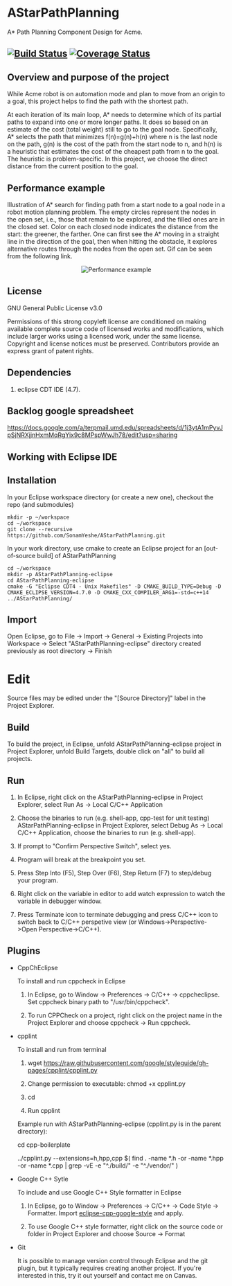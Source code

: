 # AStarPathPlanning
A* Path Planning Component Design for Acme.

[![Build Status](https://travis-ci.org/SonamYeshe/AStarPathPlanning.svg?branch=master)](https://travis-ci.org/SonamYeshe/AStarPathPlanning)
[![Coverage Status](https://coveralls.io/repos/github/SonamYeshe/AStarPathPlanning/badge.svg?branch=master)](https://coveralls.io/github/SonamYeshe/AStarPathPlanning?branch=master)
---

## Overview and purpose of the project
While Acme robot is on automation mode and plan to move from an origin to a goal, this project helps to find the path with the shortest path.

At each iteration of its main loop, A* needs to determine which of its partial paths to expand into one or more longer paths. It does so based on an estimate of the cost (total weight) still to go to the goal node. Specifically, A* selects the path that minimizes f(n)=g(n)+h(n) where n is the last node on the path, g(n) is the cost of the path from the start node to n, and h(n) is a heuristic that estimates the cost of the cheapest path from n to the goal. The heuristic is problem-specific. In this project, we choose the direct distance from the current position to the goal.

## Performance example
Illustration of A* search for finding path from a start node to a goal node in a robot motion planning problem. The empty circles represent the nodes in the open set, i.e., those that remain to be explored, and the filled ones are in the closed set. Color on each closed node indicates the distance from the start: the greener, the farther. One can first see the A* moving in a straight line in the direction of the goal, then when hitting the obstacle, it explores alternative routes through the nodes from the open set. Gif can be seen from the following link.
<p align="center">
  <img src="https://upload.wikimedia.org/wikipedia/commons/5/5d/Astar_progress_animation.gif?raw=true" alt="Performance example"/>
</p>

## License
GNU General Public License v3.0

Permissions of this strong copyleft license are conditioned on making available complete source code of licensed works and modifications, which include larger works using a licensed work, under the same license. Copyright and license notices must be preserved. Contributors provide an express grant of patent rights.

## Dependencies
1. eclipse CDT IDE (4.7).

## Backlog google spreadsheet
https://docs.google.com/a/terpmail.umd.edu/spreadsheets/d/1j3ytA1mPyvJpSjNRXjjnHxmMqRgYix9c8MPspWwJh78/edit?usp=sharing

## Working with Eclipse IDE ##

## Installation

In your Eclipse workspace directory (or create a new one), checkout the repo (and submodules)
```
mkdir -p ~/workspace
cd ~/workspace
git clone --recursive https://github.com/SonamYeshe/AStarPathPlanning.git
```

In your work directory, use cmake to create an Eclipse project for an [out-of-source build] of AStarPathPlanning

```
cd ~/workspace
mkdir -p AStarPathPlanning-eclipse
cd AStarPathPlanning-eclipse
cmake -G "Eclipse CDT4 - Unix Makefiles" -D CMAKE_BUILD_TYPE=Debug -D CMAKE_ECLIPSE_VERSION=4.7.0 -D CMAKE_CXX_COMPILER_ARG1=-std=c++14 ../AStarPathPlanning/
```

## Import

Open Eclipse, go to File -> Import -> General -> Existing Projects into Workspace -> 
Select "AStarPathPlanning-eclipse" directory created previously as root directory -> Finish

# Edit

Source files may be edited under the "[Source Directory]" label in the Project Explorer.


## Build

To build the project, in Eclipse, unfold AStarPathPlanning-eclipse project in Project Explorer,
unfold Build Targets, double click on "all" to build all projects.

## Run

1. In Eclipse, right click on the AStarPathPlanning-eclipse in Project Explorer,
select Run As -> Local C/C++ Application

2. Choose the binaries to run (e.g. shell-app, cpp-test for unit testing)
AStarPathPlanning-eclipse in Project Explorer, select Debug As -> 
Local C/C++ Application, choose the binaries to run (e.g. shell-app).

3. If prompt to "Confirm Perspective Switch", select yes.

4. Program will break at the breakpoint you set.

5. Press Step Into (F5), Step Over (F6), Step Return (F7) to step/debug your program.

6. Right click on the variable in editor to add watch expression to watch the variable in 
debugger window.

7. Press Terminate icon to terminate debugging and press C/C++ icon to switch back to C/C++ 
perspetive view (or Windows->Perspective->Open Perspective->C/C++).


## Plugins

- CppChEclipse

    To install and run cppcheck in Eclipse

    1. In Eclipse, go to Window -> Preferences -> C/C++ -> cppcheclipse.
    Set cppcheck binary path to "/usr/bin/cppcheck".

    2. To run CPPCheck on a project, right click on the project name in the Project Explorer 
    and choose cppcheck -> Run cppcheck.

- cpplint

    To install and run from terminal

    1. wget https://raw.githubusercontent.com/google/styleguide/gh-pages/cpplint/cpplint.py

    2. Change permission to executable: chmod +x cpplint.py

    3. cd <repository>

    4. Run cpplint

    Example run with AStarPathPlanning-eclipse (cpplint.py is in the parent directory):

    cd cpp-boilerplate

    ../cpplint.py --extensions=h,hpp,cpp $( find . -name *.h -or -name *.hpp -or -name *.cpp | grep -vE -e "^./build/" -e "^./vendor/" )

- Google C++ Sytle

    To include and use Google C++ Style formatter in Eclipse

    1. In Eclipse, go to Window -> Preferences -> C/C++ -> Code Style -> Formatter. 
    Import [eclipse-cpp-google-style][reference-id-for-eclipse-cpp-google-style] and apply.

    2. To use Google C++ style formatter, right click on the source code or folder in 
    Project Explorer and choose Source -> Format

[reference-id-for-eclipse-cpp-google-style]: https://raw.githubusercontent.com/google/styleguide/gh-pages/eclipse-cpp-google-style.xml

- Git

    It is possible to manage version control through Eclipse and the git plugin, but it typically requires creating another project. If you're interested in this, try it out yourself and contact me on Canvas.
